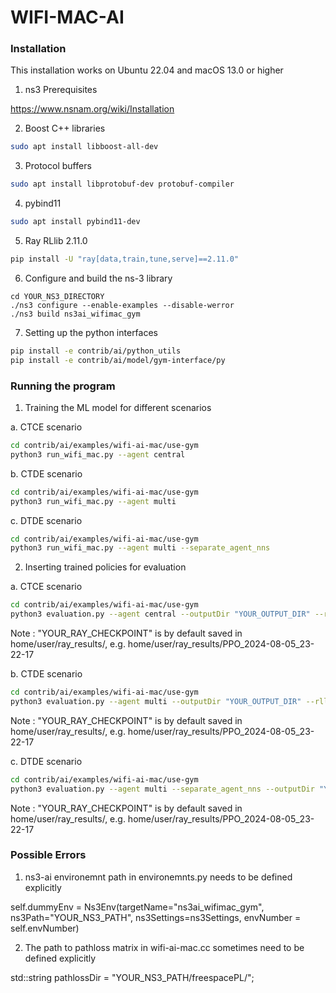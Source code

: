 # WIFI-MAC-AI

### Installation

This installation works on Ubuntu 22.04 and macOS 13.0 or higher

1. ns3 Prerequisites

https://www.nsnam.org/wiki/Installation

2. Boost C++ libraries

```bash
sudo apt install libboost-all-dev
```

3. Protocol buffers

```bash
sudo apt install libprotobuf-dev protobuf-compiler
```

4. pybind11

```bash
sudo apt install pybind11-dev
```

5. Ray RLlib 2.11.0

```bash
pip install -U "ray[data,train,tune,serve]==2.11.0"
```

6. Configure and build the ns-3 library

```shell
cd YOUR_NS3_DIRECTORY
./ns3 configure --enable-examples --disable-werror
./ns3 build ns3ai_wifimac_gym
```

7. Setting up the python interfaces

```bash
pip install -e contrib/ai/python_utils
pip install -e contrib/ai/model/gym-interface/py
```

### Running the program

1. Training the ML model for different scenarios

a. CTCE scenario

```bash
cd contrib/ai/examples/wifi-ai-mac/use-gym
python3 run_wifi_mac.py --agent central
```

b. CTDE scenario

```bash
cd contrib/ai/examples/wifi-ai-mac/use-gym
python3 run_wifi_mac.py --agent multi
```

c. DTDE scenario

```bash
cd contrib/ai/examples/wifi-ai-mac/use-gym
python3 run_wifi_mac.py --agent multi --separate_agent_nns
```

2. Inserting trained policies for evaluation 

a. CTCE scenario

```bash
cd contrib/ai/examples/wifi-ai-mac/use-gym
python3 evaluation.py --agent central --outputDir "YOUR_OUTPUT_DIR" --rllibDir "YOUR_RAY_CHECKPOINT"
```

Note : "YOUR_RAY_CHECKPOINT" is by default saved in home/user/ray_results/, e.g. home/user/ray_results/PPO_2024-08-05_23-22-17

b. CTDE scenario

```bash
cd contrib/ai/examples/wifi-ai-mac/use-gym
python3 evaluation.py --agent multi --outputDir "YOUR_OUTPUT_DIR" --rllibDir "YOUR_RAY_CHECKPOINT"
```

Note : "YOUR_RAY_CHECKPOINT" is by default saved in home/user/ray_results/, e.g. home/user/ray_results/PPO_2024-08-05_23-22-17

c. DTDE scenario

```bash
cd contrib/ai/examples/wifi-ai-mac/use-gym
python3 evaluation.py --agent multi --separate_agent_nns --outputDir "YOUR_OUTPUT_DIR" --rllibDir "YOUR_RAY_CHECKPOINT"
```

Note : "YOUR_RAY_CHECKPOINT" is by default saved in home/user/ray_results/, e.g. home/user/ray_results/PPO_2024-08-05_23-22-17

### Possible Errors

1. ns3-ai environemnt path in environemnts.py needs to be defined explicitly

self.dummyEnv = Ns3Env(targetName="ns3ai_wifimac_gym",
            ns3Path="YOUR_NS3_PATH", ns3Settings=ns3Settings, envNumber = self.envNumber)
            
2. The path to pathloss matrix in wifi-ai-mac.cc sometimes need to be defined explicitly

std::string pathlossDir = "YOUR_NS3_PATH/freespacePL/";


